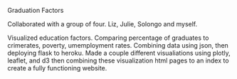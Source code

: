 Graduation Factors

Collaborated with a group of four. Liz, Julie, Solongo and myself.

Visualized education factors. Comparing percentage of graduates to crimerates, poverty, umemployment rates. Combining data using json, then deploying flask to heroku. Made a couple different visualiations using plotly, leaflet, and d3 then combining these visualization html pages to an index to create a fully functioning website.
